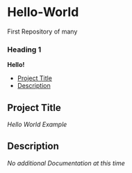 # Hello-World
First Repository of many
### Heading 1
**Hello!**

- [Project Title](#Project-Title)
- [Description](#Description)

## Project Title

*Hello World Example*

## Description

*No additional Documentation at this time*
